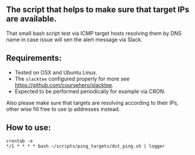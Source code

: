 ## The script that helps to make sure that target IPs are available.

That small bash script test via ICMP target hosts resolving them by DNS name in case issue will sen the alert message via Slack.

## Requirements:

- Tested on OSX and Ubuntu Linux.
- The `slacktee` configured properly for more see https://github.com/coursehero/slacktee.
- Expected to be performed periodically for example via CRON.

Also please make sure that targets are resolving according to their IPs, other wise fill free to use ip addresses instead.

## How to use:

```
crontab -e
*/1 * * * * bash ~/scripts/ping_targets/dst_ping.sh | logger
```
